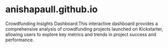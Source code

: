 # anishapaull.github.io
Crowdfunding Insights Dashboard:This interactive dashboard provides a comprehensive analysis of crowdfunding projects launched on Kickstarter, allowing users to explore key metrics and trends in project success and performance. 
